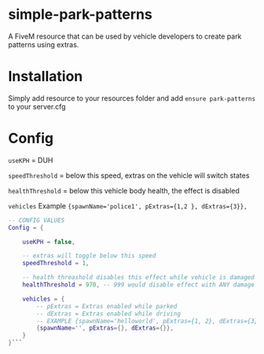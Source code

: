 # simple-park-patterns
A FiveM resource that can be used by vehicle developers to create park patterns using extras.



# Installation
Simply add resource to your resources folder and add ``ensure park-patterns`` to your server.cfg

# Config
``useKPH`` = DUH

``speedThreshold`` = below this speed, extras on the vehicle will switch states

``healthThreshold`` = below this vehicle body health, the effect is disabled

``vehicles`` Example
```{spawnName='police1', pExtras={1,2 }, dExtras={3}},```

```lua
-- CONFIG VALUES
Config = {

    useKPH = false,

    -- extras will toggle below this speed
    speedThreshold = 1,

    -- health threashold disables this effect while vehicle is damaged to prevent unrealistic repairs upon crashing
    healthThreshold = 970, -- 999 would disable effect with ANY damage to vehicle, between 850-999 are good values

    vehicles = {
        -- pExtras = Extras enabled while parked
        -- dExtras = Extras enabled while driving
        -- EXAMPLE {spawnName='helloworld', pExtras={1, 2}, dExtras={3}},
        {spawnName='', pExtras={}, dExtras={}},
    }
}```
